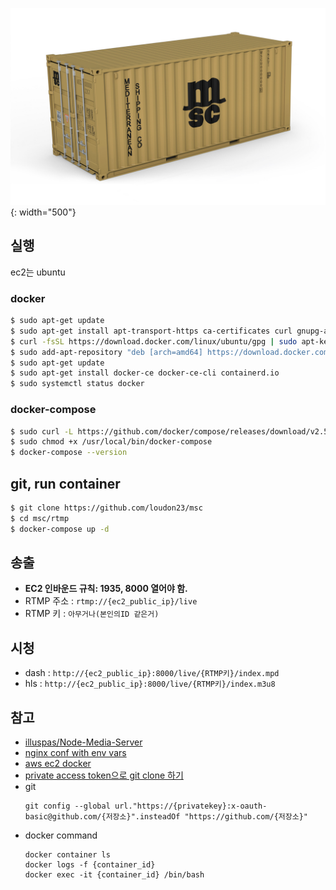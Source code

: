 ![MSC](./msc.png){: width="500"}

## 실행 
ec2는 ubuntu

### docker 
```bash
$ sudo apt-get update
$ sudo apt-get install apt-transport-https ca-certificates curl gnupg-agent software-properties-common
$ curl -fsSL https://download.docker.com/linux/ubuntu/gpg | sudo apt-key add -
$ sudo add-apt-repository "deb [arch=amd64] https://download.docker.com/linux/ubuntu $(lsb_release -cs) stable"
$ sudo apt-get update
$ sudo apt-get install docker-ce docker-ce-cli containerd.io
$ sudo systemctl status docker
```
### docker-compose 
```bash
$ sudo curl -L https://github.com/docker/compose/releases/download/v2.5.0/docker-compose-`uname -s`-`uname -m` -o /usr/local/bin/docker-compose
$ sudo chmod +x /usr/local/bin/docker-compose
$ docker-compose --version
```

## git, run container 
```bash
$ git clone https://github.com/loudon23/msc
$ cd msc/rtmp
$ docker-compose up -d
```

## 송출
* **EC2 인바운드 규칙: 1935, 8000 열어야 함.**
* RTMP 주소 : `rtmp://{ec2_public_ip}/live`
* RTMP 키 : `아무거나(본인의ID 같은거)`

## 시청 
* dash : `http://{ec2_public_ip}:8000/live/{RTMP키}/index.mpd`
* hls : `http://{ec2_public_ip}:8000/live/{RTMP키}/index.m3u8`


## 참고
* [illuspas/Node-Media-Server](https://github.com/illuspas/Node-Media-Server)
* [nginx conf with env vars](https://github.com/filipkrw/nginx-conf-with-env-vars/tree/main)
* [aws ec2 docker](https://jongsky.tistory.com/49)
* [private access token으로 git clone 하기](https://velog.io/@ashappyasikonw/Private-Access-Token%EC%9C%BC%EB%A1%9Cgit-clone-%ED%95%98%EA%B8%B0)
* git
    ```
    git config --global url."https://{privatekey}:x-oauth-basic@github.com/{저장소}".insteadOf "https://github.com/{저장소}"
    ```
* docker command
    ```
    docker container ls
    docker logs -f {container_id}
    docker exec -it {container_id} /bin/bash
    ```
  
